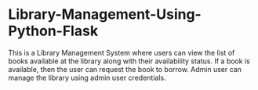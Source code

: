# Library-Management-Using-Python-Flask
This is a Library Management System where users can view the list of books available at the library along with their availability status. If a book is available, then the user can request the book to borrow. Admin user can manage the library using admin user credentials. 
